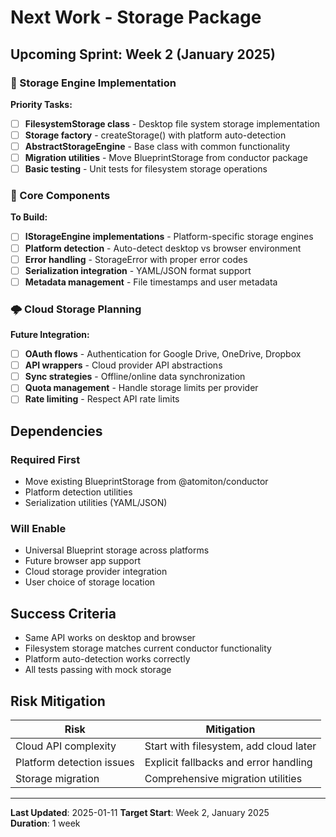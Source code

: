 # Next Work - Storage Package

## Upcoming Sprint: Week 2 (January 2025)

### 🎯 Storage Engine Implementation

**Priority Tasks:**

- [ ] **FilesystemStorage class** - Desktop file system storage implementation
- [ ] **Storage factory** - createStorage() with platform auto-detection
- [ ] **AbstractStorageEngine** - Base class with common functionality
- [ ] **Migration utilities** - Move BlueprintStorage from conductor package
- [ ] **Basic testing** - Unit tests for filesystem storage operations

### 🔧 Core Components

**To Build:**

- [ ] **IStorageEngine implementations** - Platform-specific storage engines
- [ ] **Platform detection** - Auto-detect desktop vs browser environment
- [ ] **Error handling** - StorageError with proper error codes
- [ ] **Serialization integration** - YAML/JSON format support
- [ ] **Metadata management** - File timestamps and user metadata

### 🌩️ Cloud Storage Planning

**Future Integration:**

- [ ] **OAuth flows** - Authentication for Google Drive, OneDrive, Dropbox
- [ ] **API wrappers** - Cloud provider API abstractions
- [ ] **Sync strategies** - Offline/online data synchronization
- [ ] **Quota management** - Handle storage limits per provider
- [ ] **Rate limiting** - Respect API rate limits

## Dependencies

### Required First

- Move existing BlueprintStorage from @atomiton/conductor
- Platform detection utilities
- Serialization utilities (YAML/JSON)

### Will Enable

- Universal Blueprint storage across platforms
- Future browser app support
- Cloud storage provider integration
- User choice of storage location

## Success Criteria

- Same API works on desktop and browser
- Filesystem storage matches current conductor functionality
- Platform auto-detection works correctly
- All tests passing with mock storage

## Risk Mitigation

| Risk                      | Mitigation                             |
| ------------------------- | -------------------------------------- |
| Cloud API complexity      | Start with filesystem, add cloud later |
| Platform detection issues | Explicit fallbacks and error handling  |
| Storage migration         | Comprehensive migration utilities      |

---

**Last Updated**: 2025-01-11 **Target Start**: Week 2, January 2025  
**Duration**: 1 week
